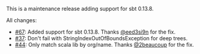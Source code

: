 This is a maintenance release adding support for sbt 0.13.8.

All changes:

 * [#67](https://github.com/jrudolph/sbt-dependency-graph/issues/67): Added support for sbt 0.13.8. Thanks
   [@eed3si9n](https://github.com/eed3si9n) for the fix.
 * [#37](https://github.com/jrudolph/sbt-dependency-graph/issues/37): Don't fail with StringIndexOutOfBoundsException
   for deep trees.
 * [#44](https://github.com/jrudolph/sbt-dependency-graph/issues/44): Only match scala lib by org/name.
   Thanks [@2beaucoup](https://github.com/2beaucoup) for the fix.
